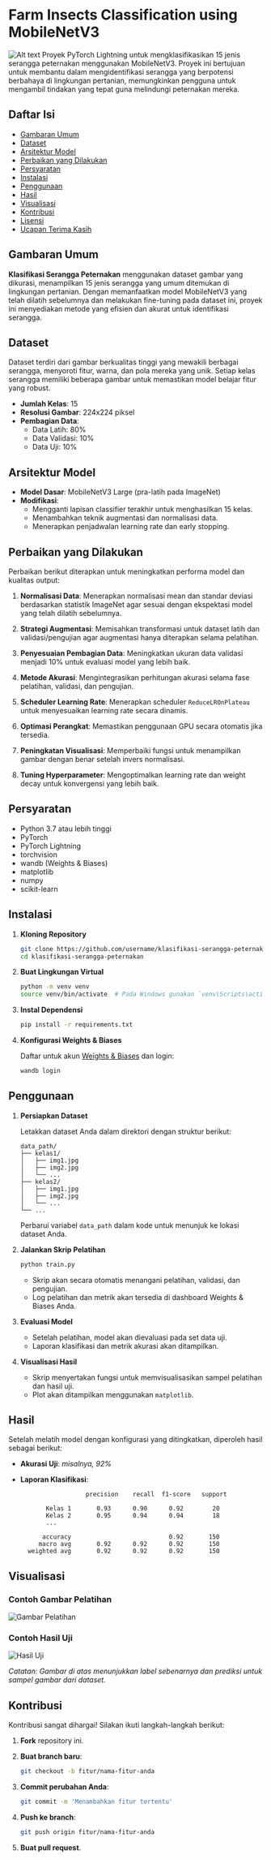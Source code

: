 # Farm Insects Classification using MobileNetV3

![Alt text](Images/Result.png)
Proyek PyTorch Lightning untuk mengklasifikasikan 15 jenis serangga peternakan menggunakan MobileNetV3. Proyek ini bertujuan untuk membantu dalam mengidentifikasi serangga yang berpotensi berbahaya di lingkungan pertanian, memungkinkan pengguna untuk mengambil tindakan yang tepat guna melindungi peternakan mereka.

## Daftar Isi

- [Gambaran Umum](#gambaran-umum)
- [Dataset](#dataset)
- [Arsitektur Model](#arsitektur-model)
- [Perbaikan yang Dilakukan](#perbaikan-yang-dilakukan)
- [Persyaratan](#persyaratan)
- [Instalasi](#instalasi)
- [Penggunaan](#penggunaan)
- [Hasil](#hasil)
- [Visualisasi](#visualisasi)
- [Kontribusi](#kontribusi)
- [Lisensi](#lisensi)
- [Ucapan Terima Kasih](#ucapan-terima-kasih)

## Gambaran Umum

**Klasifikasi Serangga Peternakan** menggunakan dataset gambar yang dikurasi, menampilkan 15 jenis serangga yang umum ditemukan di lingkungan pertanian. Dengan memanfaatkan model MobileNetV3 yang telah dilatih sebelumnya dan melakukan fine-tuning pada dataset ini, proyek ini menyediakan metode yang efisien dan akurat untuk identifikasi serangga.

## Dataset

Dataset terdiri dari gambar berkualitas tinggi yang mewakili berbagai serangga, menyoroti fitur, warna, dan pola mereka yang unik. Setiap kelas serangga memiliki beberapa gambar untuk memastikan model belajar fitur yang robust.

- **Jumlah Kelas**: 15
- **Resolusi Gambar**: 224x224 piksel
- **Pembagian Data**:
  - Data Latih: 80%
  - Data Validasi: 10%
  - Data Uji: 10%

## Arsitektur Model

- **Model Dasar**: MobileNetV3 Large (pra-latih pada ImageNet)
- **Modifikasi**:
  - Mengganti lapisan classifier terakhir untuk menghasilkan 15 kelas.
  - Menambahkan teknik augmentasi dan normalisasi data.
  - Menerapkan penjadwalan learning rate dan early stopping.

## Perbaikan yang Dilakukan

Perbaikan berikut diterapkan untuk meningkatkan performa model dan kualitas output:

1. **Normalisasi Data**: Menerapkan normalisasi mean dan standar deviasi berdasarkan statistik ImageNet agar sesuai dengan ekspektasi model yang telah dilatih sebelumnya.

2. **Strategi Augmentasi**: Memisahkan transformasi untuk dataset latih dan validasi/pengujian agar augmentasi hanya diterapkan selama pelatihan.

3. **Penyesuaian Pembagian Data**: Meningkatkan ukuran data validasi menjadi 10% untuk evaluasi model yang lebih baik.

4. **Metode Akurasi**: Mengintegrasikan perhitungan akurasi selama fase pelatihan, validasi, dan pengujian.

5. **Scheduler Learning Rate**: Menerapkan scheduler `ReduceLROnPlateau` untuk menyesuaikan learning rate secara dinamis.

6. **Optimasi Perangkat**: Memastikan penggunaan GPU secara otomatis jika tersedia.

7. **Peningkatan Visualisasi**: Memperbaiki fungsi untuk menampilkan gambar dengan benar setelah invers normalisasi.

8. **Tuning Hyperparameter**: Mengoptimalkan learning rate dan weight decay untuk konvergensi yang lebih baik.

## Persyaratan

- Python 3.7 atau lebih tinggi
- PyTorch
- PyTorch Lightning
- torchvision
- wandb (Weights & Biases)
- matplotlib
- numpy
- scikit-learn

## Instalasi

1. **Kloning Repository**

   ```bash
   git clone https://github.com/username/klasifikasi-serangga-peternakan.git
   cd klasifikasi-serangga-peternakan
   ```

2. **Buat Lingkungan Virtual**

   ```bash
   python -m venv venv
   source venv/bin/activate  # Pada Windows gunakan `venv\Scripts\activate`
   ```

3. **Instal Dependensi**

   ```bash
   pip install -r requirements.txt
   ```

4. **Konfigurasi Weights & Biases**

   Daftar untuk akun [Weights & Biases](https://wandb.ai/) dan login:

   ```bash
   wandb login
   ```

## Penggunaan

1. **Persiapkan Dataset**

   Letakkan dataset Anda dalam direktori dengan struktur berikut:

   ```plaintext
   data_path/
   ├── kelas1/
   │   ├── img1.jpg
   │   ├── img2.jpg
   │   └── ...
   ├── kelas2/
   │   ├── img1.jpg
   │   ├── img2.jpg
   │   └── ...
   └── ...
   ```

   Perbarui variabel `data_path` dalam kode untuk menunjuk ke lokasi dataset Anda.

2. **Jalankan Skrip Pelatihan**

   ```bash
   python train.py
   ```

   - Skrip akan secara otomatis menangani pelatihan, validasi, dan pengujian.
   - Log pelatihan dan metrik akan tersedia di dashboard Weights & Biases Anda.

3. **Evaluasi Model**

   - Setelah pelatihan, model akan dievaluasi pada set data uji.
   - Laporan klasifikasi dan metrik akurasi akan ditampilkan.

4. **Visualisasi Hasil**

   - Skrip menyertakan fungsi untuk memvisualisasikan sampel pelatihan dan hasil uji.
   - Plot akan ditampilkan menggunakan `matplotlib`.

## Hasil

Setelah melatih model dengan konfigurasi yang ditingkatkan, diperoleh hasil sebagai berikut:

- **Akurasi Uji**: *misalnya, 92%*

- **Laporan Klasifikasi**:

  ```plaintext
                    precision    recall  f1-score   support

         Kelas 1       0.93      0.90      0.92        20
         Kelas 2       0.95      0.94      0.94        18
         ...

        accuracy                           0.92       150
       macro avg       0.92      0.92      0.92       150
    weighted avg       0.92      0.92      0.92       150
  ```

## Visualisasi

### Contoh Gambar Pelatihan

![Gambar Pelatihan](images/training_samples.png)

### Contoh Hasil Uji

![Hasil Uji](images/test_results.png)

*Catatan: Gambar di atas menunjukkan label sebenarnya dan prediksi untuk sampel gambar dari dataset.*

## Kontribusi

Kontribusi sangat dihargai! Silakan ikuti langkah-langkah berikut:

1. **Fork** repository ini.

2. **Buat branch baru**:

   ```bash
   git checkout -b fitur/nama-fitur-anda
   ```

3. **Commit perubahan Anda**:

   ```bash
   git commit -m 'Menambahkan fitur tertentu'
   ```

4. **Push ke branch**:

   ```bash
   git push origin fitur/nama-fitur-anda
   ```

5. **Buat pull request**.
